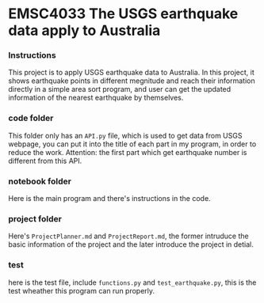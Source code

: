 # EMSC4033 The USGS earthquake data apply to Australia

### Instructions

This project is to apply USGS earthquake data to Australia. In this project, it shows earthquake points in different megnitude and reach their information 
 directly in a simple area sort program, and user can get the updated information of the nearest earthquake by themselves.
 
### code folder

This folder only has an `API.py` file, which is used to get data from USGS webpage, you can put it into the title of each part in my program, in order to reduce the 
work. Attention: the first part which get earthquake number is different from this API.

### notebook folder

Here is the main program and there's instructions in the code.

### project folder

Here's `ProjectPlanner.md` and `ProjectReport.md`, the former intruduce the basic information of the project and the later introduce the project in detial.

### test 

here is the test file, include `functions.py` and `test_earthquake.py`, this is the test wheather this program can run properly.
